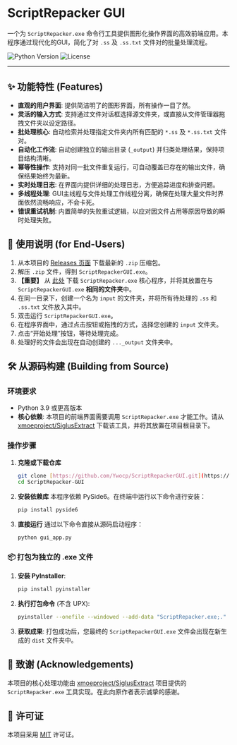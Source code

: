# ScriptRepacker GUI

一个为 `ScriptRepacker.exe` 命令行工具提供图形化操作界面的高效前端应用。本程序通过现代化的GUI，简化了对 `.ss` 及 `.ss.txt` 文件对的批量处理流程。

![Python Version](https://img.shields.io/badge/python-3.9+-blue.svg)
![License](https://img.shields.io/badge/license-MIT-green.svg)

---

## ✨ 功能特性 (Features)

* **直观的用户界面**: 提供简洁明了的图形界面，所有操作一目了然。
* **灵活的输入方式**: 支持通过文件对话框选择源文件夹，或直接从文件管理器拖拽文件夹以设定路径。
* **批处理核心**: 自动检索并处理指定文件夹内所有匹配的 `*.ss` 及 `*.ss.txt` 文件对。
* **自动化工作流**: 自动创建独立的输出目录 (`_output`) 并归类处理结果，保持项目结构清晰。
* **幂等性操作**: 支持对同一批文件重复运行，可自动覆盖已存在的输出文件，确保结果始终为最新。
* **实时处理日志**: 在界面内提供详细的处理日志，方便追踪进度和排查问题。
* **多线程处理**: GUI主线程与文件处理工作线程分离，确保在处理大量文件时界面依然流畅响应，不会卡死。
* **错误重试机制**: 内置简单的失败重试逻辑，以应对因文件占用等原因导致的瞬时处理失败。

## 📖 使用说明 (for End-Users)

1.  从本项目的 [Releases 页面](https://github.com/Ywocp/ScriptRepackerGUI/releases) 下载最新的 `.zip` 压缩包。
2.  解压 `.zip` 文件，得到 `ScriptRepackerGUI.exe`。
3.  **【重要】** 从 [此处](https://github.com/xmoeproject/SiglusExtract/blob/master/tools/ScriptRepacker.exe) 下载 `ScriptRepacker.exe` 核心程序，并将其放置在与 `ScriptRepackerGUI.exe` **相同的文件夹**中。
4.  在同一目录下，创建一个名为 `input` 的文件夹，并将所有待处理的 `.ss` 和 `.ss.txt` 文件放入其中。
5.  双击运行 `ScriptRepackerGUI.exe`。
6.  在程序界面中，通过点击按钮或拖拽的方式，选择您创建的 `input` 文件夹。
7.  点击“开始处理”按钮，等待处理完成。
8.  处理好的文件会出现在自动创建的 `..._output` 文件夹中。

## 🛠️ 从源码构建 (Building from Source)

### 环境要求
* Python 3.9 或更高版本
* **核心依赖**: 本项目的前端界面需要调用 `ScriptRepacker.exe` 才能工作。请从 [xmoeproject/SiglusExtract](https://github.com/xmoeproject/SiglusExtract/blob/master/tools/ScriptRepacker.exe) 下载该工具，并将其放置在项目根目录下。

### 操作步骤

1.  **克隆或下载仓库**
    ```bash
    git clone [https://github.com/Ywocp/ScriptRepackerGUI.git](https://github.com/Ywocp/ScriptRepackerGUI.git)
    cd ScriptRepacker-GUI
    ```

2.  **安装依赖库**
    本程序依赖 PySide6。在终端中运行以下命令进行安装：
    ```bash
    pip install pyside6
    ```

3.  **直接运行**
    通过以下命令直接从源码启动程序：
    ```bash
    python gui_app.py
    ```

### 📦 打包为独立的 .exe 文件

1.  **安装 PyInstaller**:
    ```bash
    pip install pyinstaller
    ```

2.  **执行打包命令** (不含 UPX):
    ```bash
    pyinstaller --onefile --windowed --add-data "ScriptRepacker.exe;." -n "ScriptRepackerGUI" --exclude-module "PySide6.QtNetwork" --exclude-module "PySide6.QtWebEngineCore" --exclude-module "PySide6.QtMultimedia" --exclude-module "PySide6.QtSql" --exclude-module "PySide6.QtTest" gui_app.py
    ```
    
3.  **获取成果**:
    打包成功后，您最终的 `ScriptRepackerGUI.exe` 文件会出现在新生成的 `dist` 文件夹中。

## 🙏 致谢 (Acknowledgements)

本项目的核心处理功能由 [xmoeproject/SiglusExtract](https://github.com/xmoeproject/SiglusExtract) 项目提供的 `ScriptRepacker.exe` 工具实现。在此向原作者表示诚挚的感谢。

## 📄 许可证

本项目采用 [MIT](https://opensource.org/licenses/MIT) 许可证。
